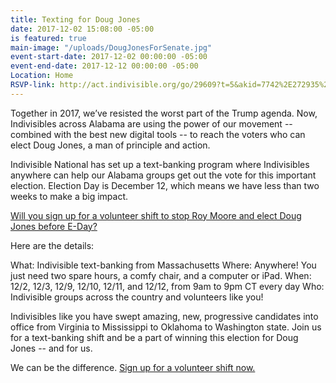 ```yaml
---
title: Texting for Doug Jones
date: 2017-12-02 15:08:00 -05:00
is featured: true
main-image: "/uploads/DougJonesForSenate.jpg"
event-start-date: 2017-12-02 00:00:00 -05:00
event-end-date: 2017-12-12 00:00:00 -05:00
Location: Home
RSVP-link: http://act.indivisible.org/go/29609?t=5&akid=7742%2E272935%2EgcLnfU
---
```


Together in 2017, we’ve resisted the worst part of the Trump agenda. Now, Indivisibles across Alabama are using the power of our movement -- combined with the best new digital tools -- to reach the voters who can elect Doug Jones, a man of principle and action.

Indivisible National has set up a text-banking program where Indivisibles anywhere can help our Alabama groups get out the vote for this important election. Election Day is December 12, which means we have less than two weeks to make a big impact.

[Will you sign up for a volunteer shift to stop Roy Moore and elect Doug Jones before E-Day?](http://act.indivisible.org/go/29609?t=5&akid=7742%2E272935%2EgcLnfU)

Here are the details:

What: Indivisible text-banking from Massachusetts
Where: Anywhere! You just need two spare hours, a comfy chair, and a computer or iPad.
When: 12/2, 12/3, 12/9, 12/10, 12/11, and 12/12, from 9am to 9pm CT every day
Who: Indivisible groups across the country and volunteers like you!

Indivisibles like you have swept amazing, new, progressive candidates into office from Virginia to Mississippi to Oklahoma to Washington state.  Join us for a text-banking shift and be a part of winning this election for Doug Jones -- and for us.

We can be the difference. [Sign up for a volunteer shift now.](http://act.indivisible.org/go/29609?t=5&akid=7742%2E272935%2EgcLnfU)